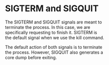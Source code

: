 # SIGTERM and SIGQUIT  

The SIGTERM and SIGQUIT signals are meant to  
terminate the process. In this case, we are  
specifically requesting to finish it. SIGTERM is  
the default signal when we use the kill command.  

The default action of both signals is to terminate  
the process. However, SIGQUIT also generates a  
core dump before exiting.  
